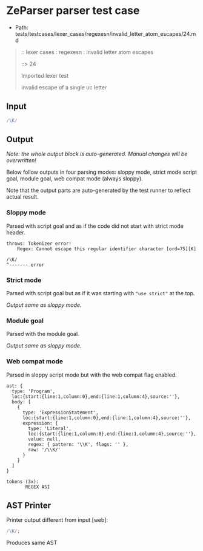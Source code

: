 # ZeParser parser test case

- Path: tests/testcases/lexer_cases/regexesn/invalid_letter_atom_escapes/24.md

> :: lexer cases : regexesn : invalid letter atom escapes
>
> ::> 24
>
> Imported lexer test
>
> invalid escape of a single uc letter


## Input

`````js
/\K/
`````

## Output

_Note: the whole output block is auto-generated. Manual changes will be overwritten!_

Below follow outputs in four parsing modes: sloppy mode, strict mode script goal, module goal, web compat mode (always sloppy).

Note that the output parts are auto-generated by the test runner to reflect actual result.

### Sloppy mode

Parsed with script goal and as if the code did not start with strict mode header.

`````
throws: Tokenizer error!
    Regex: Cannot escape this regular identifier character [ord=75][K]

/\K/
^------- error
`````

### Strict mode

Parsed with script goal but as if it was starting with `"use strict"` at the top.

_Output same as sloppy mode._

### Module goal

Parsed with the module goal.

_Output same as sloppy mode._

### Web compat mode

Parsed in sloppy script mode but with the web compat flag enabled.

`````
ast: {
  type: 'Program',
  loc:{start:{line:1,column:0},end:{line:1,column:4},source:''},
  body: [
    {
      type: 'ExpressionStatement',
      loc:{start:{line:1,column:0},end:{line:1,column:4},source:''},
      expression: {
        type: 'Literal',
        loc:{start:{line:1,column:0},end:{line:1,column:4},source:''},
        value: null,
        regex: { pattern: '\\K', flags: '' },
        raw: '/\\K/'
      }
    }
  ]
}

tokens (3x):
       REGEX ASI
`````


## AST Printer

Printer output different from input [web]:

````js
/\K/;
````

Produces same AST
